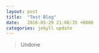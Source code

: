 ```yaml
---
layout: post
title:  "Test Blog"
date:   2016-05-29 21:06:35 +0800
categories: jekyll update
---
```


> Undone